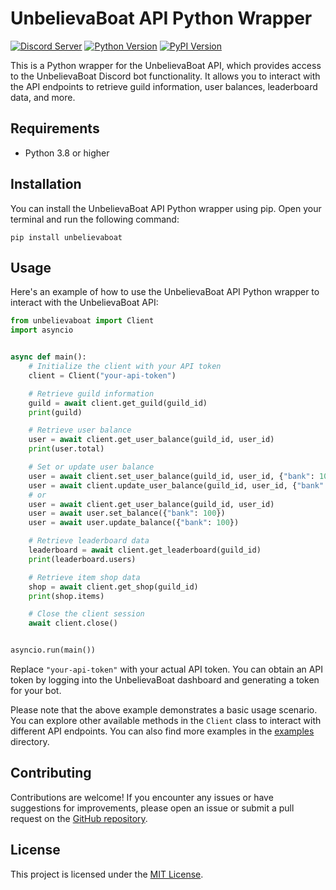 # UnbelievaBoat API Python Wrapper

[![Discord Server](https://img.shields.io/discord/746360067632136222?label=discord&style=for-the-badge&logo=discord&color=5865F2&logoColor=white)](https://discord.gg/yoggies)
[![Python Version](https://img.shields.io/badge/python-3.8+-blue.svg?style=for-the-badge&logo=python&logoColor=white)](https://www.python.org/downloads/release/python-380/)
[![PyPI Version](https://img.shields.io/pypi/v/unbelievaboat.svg?style=for-the-badge&logo=pypi&logoColor=white)](https://pypi.org/project/unbelievaboat/)

This is a Python wrapper for the UnbelievaBoat API, which provides access to the UnbelievaBoat Discord bot functionality. It allows you to interact with the API endpoints to retrieve guild information, user balances, leaderboard data, and more.

## Requirements

- Python 3.8 or higher

## Installation

You can install the UnbelievaBoat API Python wrapper using pip. Open your terminal and run the following command:

```shell
pip install unbelievaboat
```

## Usage

Here's an example of how to use the UnbelievaBoat API Python wrapper to interact with the UnbelievaBoat API:

```python
from unbelievaboat import Client
import asyncio


async def main():
    # Initialize the client with your API token
    client = Client("your-api-token")

    # Retrieve guild information
    guild = await client.get_guild(guild_id)
    print(guild)

    # Retrieve user balance
    user = await client.get_user_balance(guild_id, user_id)
    print(user.total)

    # Set or update user balance
    user = await client.set_user_balance(guild_id, user_id, {"bank": 100})
    user = await client.update_user_balance(guild_id, user_id, {"bank": 100})
    # or
    user = await client.get_user_balance(guild_id, user_id)
    user = await user.set_balance({"bank": 100})
    user = await user.update_balance({"bank": 100})

    # Retrieve leaderboard data
    leaderboard = await client.get_leaderboard(guild_id)
    print(leaderboard.users)

    # Retrieve item shop data
    shop = await client.get_shop(guild_id)
    print(shop.items)

    # Close the client session
    await client.close()


asyncio.run(main())
```

Replace `"your-api-token"` with your actual API token. You can obtain an API token by logging into the UnbelievaBoat dashboard and generating a token for your bot.

Please note that the above example demonstrates a basic usage scenario. You can explore other available methods in the `Client` class to interact with different API endpoints. You can also find more examples in the [examples](https://github.com/yoggys/unbelievaboat/tree/main/examples) directory.

## Contributing

Contributions are welcome! If you encounter any issues or have suggestions for improvements, please open an issue or submit a pull request on the [GitHub repository](https://github.com/yoggys/unbelievaboat).

## License

This project is licensed under the [MIT License](https://opensource.org/licenses/MIT).

